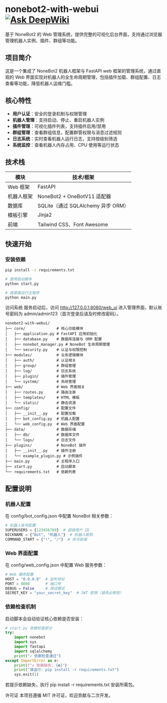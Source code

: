 # nonebot2-with-webui[![Ask DeepWiki](https://deepwiki.com/badge.svg)](https://deepwiki.com/qingxuanya/nonebot2-with-webui)

基于 NoneBot2 的 Web 管理系统，提供完整的可视化后台界面，支持通过浏览器管理机器人实例、插件、群组等功能。

## 项目简介

这是一个集成了 NoneBot2 机器人框架与 FastAPI web 框架的管理系统，通过直观的 Web 界面实现对机器人的全生命周期管理，包括插件加载、群组配置、日志查看等功能，降低机器人运维门槛。

## 核心特性

- **用户认证**：安全的登录机制与权限管理
- **机器人管理**：支持启动、停止、重启机器人实例
- **插件管理**：可视化插件列表，支持插件启用/禁用
- **群组管理**：查看群组信息，配置群管权限与消息过滤规则
- **日志系统**：实时查看机器人运行日志，支持按级别筛选
- **系统监控**：查看机器人内存占用、CPU 使用等运行状态

## 技术栈

| 模块     | 技术/框架                        |
|--------|------------------------------|
| Web 框架 | FastAPI                      |
| 机器人框架  | NoneBot2 + OneBotV11 适配器     |
| 数据库    | SQLite（通过 SQLAlchemy 异步 ORM） |
| 模板引擎   | Jinja2                       |
| 前端     | Tailwind CSS、Font Awesome    |

## 快速开始

### 安装依赖

```bash
pip install -r requirements.txt

# 使用启动脚本
python start.py

# 或直接运行主程序
python main.py
```
访问系统
服务启动后，访问 http://127.0.0.1:8080/web_ui 进入管理界面，默认账号密码为 admin/admin123（首次登录后请及时修改密码）。

```text
nonebot2-with-webui/
├── core/              # 核心功能模块
│   ├── application.py # FastAPI 应用初始化
│   ├── database.py    # 数据库连接与 ORM 配置
│   ├── nonebot_manager.py # NoneBot 生命周期管理
│   └── security.py    # 认证与权限控制
├── modules/           # 业务逻辑模块
│   ├── auth/          # 认证相关
│   ├── group/         # 群组管理
│   ├── log/           # 日志系统
│   ├── plugin/        # 插件管理
│   └── system/        # 系统管理
├── web/               # Web 界面相关
│   ├── routes.py      # 路由注册
│   ├── templates/     # HTML 模板
│   └── static/        # 静态资源
├── config/            # 配置文件
│   ├── __init__.py    # 配置加载
│   ├── bot_config.py  # 机器人配置
│   └── web_config.py  # Web 界面配置
├── data/              # 数据存储
│   ├── db/            # 数据库文件
│   └── logs/          # 日志文件
├── plugins/           # NoneBot 插件
│   ├── __init__.py    # 插件注册
│   └── example_plugin.py # 示例插件
├── main.py            # 主程序入口
├── start.py           # 启动脚本
└── requirements.txt   # 依赖列表
```
## 配置说明
### 机器人配置
在 config/bot_config.json 中配置 NoneBot 相关参数：

```python
# 机器人账号配置
SUPERUSERS = {123456789}  # 超级用户 ID
NICKNAME = {"Bot", "机器人"}  # 机器人昵称
COMMAND_START = {"!", "/"}  # 命令前缀
```

### Web 界面配置
在 config/web_config.json 中配置 Web 服务参数：
```python
# Web 服务配置
HOST = "0.0.0.0"  # 监听地址
PORT = 8080       # 端口号
DEBUG = False     # 调试模式
SECRET_KEY = "your_secret_key"  # JWT 密钥（请务必修改）
```

### 依赖检查机制
启动脚本会自动验证核心依赖是否安装：
```python
# start.py 依赖检查部分
try:
    import nonebot
    import sys
    import fastapi
    import sqlalchemy
    print("✓ 依赖检查通过")
except ImportError as e:
    print(f"✗ 依赖缺失: {e}")
    print("请运行: pip install -r requirements.txt")
    sys.exit(1)
```
若提示依赖缺失，执行 pip install -r requirements.txt 安装所需包。

许可证
本项目遵循 MIT 许可证，欢迎贡献与二次开发。

